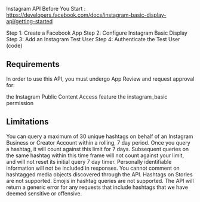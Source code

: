 Instagram API
Before You Start :
https://developers.facebook.com/docs/instagram-basic-display-api/getting-started

Step 1: Create a Facebook App
Step 2: Configure Instagram Basic Display
Step 3: Add an Instagram Test User 
Step 4: Authenticate the Test User (code)

Requirements
----------------------
In order to use this API, you must undergo App Review and request approval for:

the Instagram Public Content Access feature
the instagram_basic permission

Limitations 
------------------------
You can query a maximum of 30 unique hashtags on behalf of an Instagram Business or Creator Account within a rolling, 7 day period. Once you query a hashtag, it will count against this limit for 7 days. Subsequent queries on the same hashtag within this time frame will not count against your limit, and will not reset its initial query 7 day timer.
Personally identifiable information will not be included in responses.
You cannot comment on hashtagged media objects discovered through the API.
Hashtags on Stories are not supported.
Emojis in hashtag queries are not supported.
The API will return a generic error for any requests that include hashtags that we have deemed sensitive or offensive.



